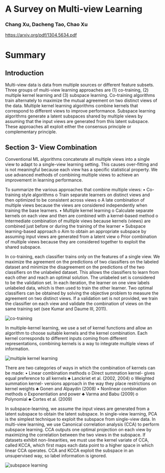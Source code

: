 # A Survey on Multi-view Learning
### Chang Xu, Dacheng Tao, Chao Xu
https://arxiv.org/pdf/1304.5634.pdf

# Summary

## Introduction
Multi-view data is data from multiple sources or different feature subsets. Three groups of multi-view learning approaches are (1) co-training, (2) multiple kernel learning and (3) subspace learning. Co-training algorithms train alternately to maximize the mutual agreement on two distinct views of the data. Multiple kernel learning algorithms combine kernels that correspond to different views to improve performance. Subspace learning algorithms generate a latent subspaces shared by multiple views by assuming that the input views are generated from this latent subspace. These approaches all exploit either the consensus principle or complementary principle. 

## Section 3- View Combination
Conventional ML algorithms concatenate all multiple views into a single view to adapt to a single-view learning setting. This causes over-fitting and is not meaningful because each view has a specific statistical property. We use advanced methods of combining multiple views to achieve an improvement in learning performance.

To summarize the various approaches that combine multiple views:
•	Co-training style algorithms
o	Train separate learners on distinct views and then optimized to be consistent across views
o	A late combination of multiple views because the views are considered independently when training the base learners.
•	Multiple kernel learning
o	Calculate separate kernels on each view and then are combined with a kernel-based method
o	Intermediate combination of multiple views because kernels (views) are combined just before or during the training of the learner
•	Subspace learning-based approach
o	Aim to obtain an appropriate subspace by assuming input views are generated from a latent view
o	Prior combination of multiple views because they are considered together to exploit the shared subspace.


In co-training, each classifier trains only on the features of a single view. We maximize the agreement on the predictions of two classifiers on the labeled dataset and minimize the disagreement on the predictions of the two classifiers on the unlabeled dataset. This allows the classifiers to learn from each other and reach an optimal solution. The unlabeled set is considered to be the validation set. In each iteration, the learner on one view labels unlabeled data, which is then used to train the other learner. Two optimal classifiers can be obtained by solving the objective problem to measure the agreement on two distinct views. If a validation set is not provided, we train the classifier on each view and validate the combination of views on the same training set (see Kumar and Daume III, 2011).

![co-training](https://drive.google.com/file/d/1NvMcBiG3k_vfksqM_fiy8RdKGtRDW-6e/view?usp=sharing)

In multiple-kernel learning, we use a set of kernel functions and allow an algorithm to choose suitable kernels and the kernel combination. Each kernel corresponds to different inputs coming from different representations, combining kernels is a way to integrate multiple views of information. 

![multiple kernel learning](link-to-image)

There are two categories of ways in which the combination of kernels can be made:
•	Linear combination methods
o	Direct summation kernel- gives equal preference to all kernels
♣	Lanckriet et al. (2002, 2004)
o	Weighted summation kernel- versions approach in the way they place restrictions on kernel weights
♣	Gonen and Alpaydin (2008)
•	Nonlinear combination methods
o	Exponentiation and power
♣	Varma and Babu (2009)
o	Polynomial
♣	Cortes et al. (2009)

In subspace-learning, we assume the input views are generated from a latent subspace to obtain the latent subspace. In single-view learning, PCA is the simplest technique to exploit the subspace from single-view data. In multi-view learning, we use Canonical correlation analysis (CCA) to perform subspace learning. CCA outputs one optimal projection on each view by maximizing the correlation between the two views in the subspace. If datasets exhibit non-linearities, we must use the kernel variate of CCA, called KCCA, which first maps each data point to a higher space in which linear CCA operates. CCA and KCCA exploit the subspace in an unsupervised way, so label information is ignored.

![subspace learning](link-to-image)



